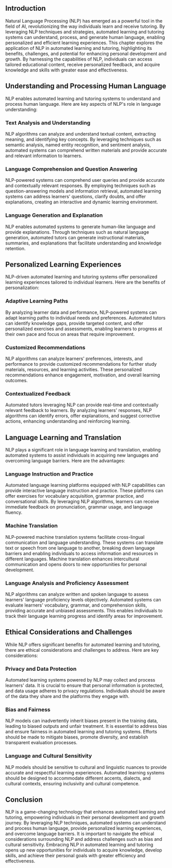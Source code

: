 
## Introduction

Natural Language Processing (NLP) has emerged as a powerful tool in the field of AI, revolutionizing the way individuals learn and receive tutoring. By leveraging NLP techniques and strategies, automated learning and tutoring systems can understand, process, and generate human language, enabling personalized and efficient learning experiences. This chapter explores the application of NLP in automated learning and tutoring, highlighting its benefits, challenges, and potential for enhancing personal development and growth. By harnessing the capabilities of NLP, individuals can access tailored educational content, receive personalized feedback, and acquire knowledge and skills with greater ease and effectiveness.

## Understanding and Processing Human Language

NLP enables automated learning and tutoring systems to understand and process human language. Here are key aspects of NLP's role in language understanding:

### Text Analysis and Understanding

NLP algorithms can analyze and understand textual content, extracting meaning, and identifying key concepts. By leveraging techniques such as semantic analysis, named entity recognition, and sentiment analysis, automated systems can comprehend written materials and provide accurate and relevant information to learners.

### Language Comprehension and Question Answering

NLP-powered systems can comprehend user queries and provide accurate and contextually relevant responses. By employing techniques such as question-answering models and information retrieval, automated learning systems can address learners' questions, clarify doubts, and offer explanations, creating an interactive and dynamic learning environment.

### Language Generation and Explanation

NLP enables automated systems to generate human-like language and provide explanations. Through techniques such as natural language generation, automated tutors can generate instructional materials, summaries, and explanations that facilitate understanding and knowledge retention.

## Personalized Learning Experiences

NLP-driven automated learning and tutoring systems offer personalized learning experiences tailored to individual learners. Here are the benefits of personalization:

### Adaptive Learning Paths

By analyzing learner data and performance, NLP-powered systems can adapt learning paths to individual needs and preferences. Automated tutors can identify knowledge gaps, provide targeted content, and offer personalized exercises and assessments, enabling learners to progress at their own pace and focus on areas that require improvement.

### Customized Recommendations

NLP algorithms can analyze learners' preferences, interests, and performance to provide customized recommendations for further study materials, resources, and learning activities. These personalized recommendations enhance engagement, motivation, and overall learning outcomes.

### Contextualized Feedback

Automated tutors leveraging NLP can provide real-time and contextually relevant feedback to learners. By analyzing learners' responses, NLP algorithms can identify errors, offer explanations, and suggest corrective actions, enhancing understanding and reinforcing learning.

## Language Learning and Translation

NLP plays a significant role in language learning and translation, enabling automated systems to assist individuals in acquiring new languages and overcoming language barriers. Here are the advantages:

### Language Instruction and Practice

Automated language learning platforms equipped with NLP capabilities can provide interactive language instruction and practice. These platforms can offer exercises for vocabulary acquisition, grammar practice, and conversational skills. By leveraging NLP algorithms, learners can receive immediate feedback on pronunciation, grammar usage, and language fluency.

### Machine Translation

NLP-powered machine translation systems facilitate cross-lingual communication and language understanding. These systems can translate text or speech from one language to another, breaking down language barriers and enabling individuals to access information and resources in different languages. Machine translation enhances intercultural communication and opens doors to new opportunities for personal development.

### Language Analysis and Proficiency Assessment

NLP algorithms can analyze written and spoken language to assess learners' language proficiency levels objectively. Automated systems can evaluate learners' vocabulary, grammar, and comprehension skills, providing accurate and unbiased assessments. This enables individuals to track their language learning progress and identify areas for improvement.

## Ethical Considerations and Challenges

While NLP offers significant benefits for automated learning and tutoring, there are ethical considerations and challenges to address. Here are key considerations:

### Privacy and Data Protection

Automated learning systems powered by NLP may collect and process learners' data. It is crucial to ensure that personal information is protected, and data usage adheres to privacy regulations. Individuals should be aware of the data they share and the platforms they engage with.

### Bias and Fairness

NLP models can inadvertently inherit biases present in the training data, leading to biased outputs and unfair treatment. It is essential to address bias and ensure fairness in automated learning and tutoring systems. Efforts should be made to mitigate biases, promote diversity, and establish transparent evaluation processes.

### Language and Cultural Sensitivity

NLP models should be sensitive to cultural and linguistic nuances to provide accurate and respectful learning experiences. Automated learning systems should be designed to accommodate different accents, dialects, and cultural contexts, ensuring inclusivity and cultural competence.

## Conclusion

NLP is a game-changing technology that enhances automated learning and tutoring, empowering individuals in their personal development and growth journey. By leveraging NLP techniques, automated systems can understand and process human language, provide personalized learning experiences, and overcome language barriers. It is important to navigate the ethical considerations surrounding NLP and address challenges such as bias and cultural sensitivity. Embracing NLP in automated learning and tutoring opens up new opportunities for individuals to acquire knowledge, develop skills, and achieve their personal goals with greater efficiency and effectiveness.
